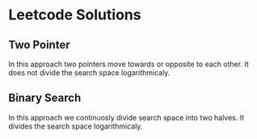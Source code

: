 # Leetcode Solutions

## Two Pointer
<div>
    <p> In this approach two pointers move towards or opposite to each other.
    It does not divide the search space logarithmicaly.
    </p>
</div>

## Binary Search
<div>
    <p> In this approach we continuosly divide search space into two halves.
    It divides the search space logarithmicaly.
    </p>
</div>